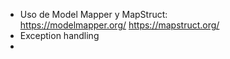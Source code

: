 - Uso de Model Mapper y MapStruct:  
https://modelmapper.org/
https://mapstruct.org/
- Exception handling
- 

